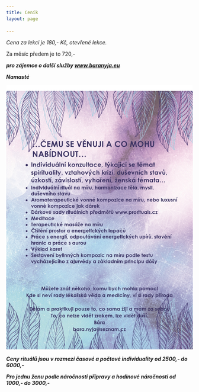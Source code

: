```yaml
---
title: Ceník
layout: page

---
```

_Cena za lekci je 180,- Kč, otevřené lekce._

Za měsíc předem je to 720,-

**_pro zájemce o další služby www.baranyja.eu_**

**_Namasté_**

![](/uploads/cemu-se-venuji-a-co-mohu-nabidnout-page0001.jpg)

**_Ceny rituálů jsou v rozmezí časové a počtové individuality od 2500,- do 6000,-_**

**_Pro jednu ženu podle náročnosti přípravy a hodinové náročnosti od 1000,- do 3000,-_**